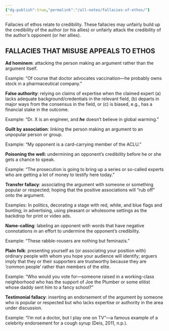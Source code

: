 ```yaml
---
{"dg-publish":true,"permalink":"/all-notes/fallacies-of-ethos/"}
---
```


Fallacies of ethos relate to credibility. These fallacies may unfairly build up the credibility of the author (or his allies) or unfairly attack the credibility of the author’s opponent (or her allies).

## FALLACIES THAT MISUSE APPEALS TO ETHOS

**Ad hominem**: attacking the person making an argument rather than the argument itself.

Example: “Of course that doctor advocates vaccination—he probably owns stock in a pharmaceutical company.”

**False authority**: relying on claims of expertise when the claimed expert (a) lacks adequate background/credentials in the relevant field, (b) departs in major ways from the consensus in the field, or (c) is biased, e.g., has a financial stake in the outcome.

Example: “Dr. X is an engineer, and **_he_** doesn’t believe in global warming.”

**Guilt by association**: linking the person making an argument to an unpopular person or group.

Example: “My opponent is a card-carrying member of the ACLU.”

**Poisoning the well:** undermining an opponent’s credibility before he or she gets a chance to speak.

Example: “The prosecution is going to bring up a series or so-called experts who are getting a lot of money to testify here today.”

**Transfer fallacy**: associating the argument with someone or something popular or respected; hoping that the positive associations will “rub off” onto the argument.

Examples: In politics, decorating a stage with red, white, and blue flags and bunting; in advertising, using pleasant or wholesome settings as the backdrop for print or video ads.

**Name-calling**: labeling an opponent with words that have negative connotations in an effort to undermine the opponent’s credibility.

Example: “These rabble-rousers are nothing but feminazis.”

**Plain folk**: presenting yourself as (or associating your position with) ordinary people with whom you hope your audience will identify; arguers imply that they or their supporters are trustworthy because they are ‘common people’ rather than members of the elite.

Example: “Who would you vote for—someone raised in a working-class neighborhood who has the support of Joe the Plumber or some elitist whose daddy sent him to a fancy school?”

**Testimonial fallacy**: inserting an endorsement of the argument by someone who is popular or respected but who lacks expertise or authority in the area under discussion.

Example: “I’m not a doctor, but I play one on TV”—a famous example of a celebrity endorsement for a cough syrup (Deis, 2011, n.p.).